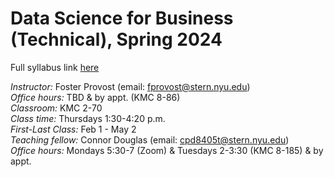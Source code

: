 # Data Science for Business (Technical), Spring 2024
Full syllabus link [here](https://brightspace.nyu.edu/d2l/le/lessons/359018/topics/9871176)

_Instructor:_ Foster Provost (email: fprovost@stern.nyu.edu) \
_Office hours:_ TBD & by appt. (KMC 8-86) \
_Classroom:_ KMC 2-70 \
_Class time:_ Thursdays 1:30-4:20 p.m. \
_First-Last Class:_ Feb 1 - May 2 \
_Teaching fellow:_ Connor Douglas (email: cpd8405t@stern.nyu.edu) \
_Office hours:_ Mondays 5:30-7 (Zoom) & Tuesdays 2-3:30 (KMC 8-185) & by appt. 


